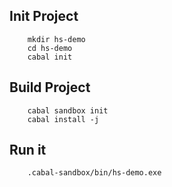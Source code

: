 ## Init Project

		mkdir hs-demo
		cd hs-demo
		cabal init

## Build Project

		cabal sandbox init
		cabal install -j

## Run it

		.cabal-sandbox/bin/hs-demo.exe

